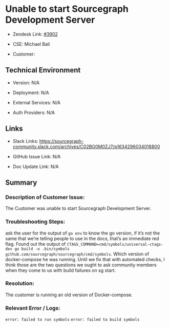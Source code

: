 # Unable to start Sourcegraph Development Server



- Zendesk Link: [#3902](https://sourcegraph.zendesk.com/agent/tickets/3902)

- CSE: Michael Bali

- Customer: <!-- Redact if this contains personally identifying information -->


<!-- Data populated from integration, speak to Ben Gordon or Michael Bali if not working -->

<!-- During Internal team trial, fill missing data manually (we are waiting for all data to sync) -->



## Technical Environment

- Version: ​N/A 

- Deployment: N/A

- External Services: N/A

- Auth Providers: N/A





## Links
<!-- Data for CSE manual entry -->
- Slack Links: https://sourcegraph-community.slack.com/archives/C02BG0M0ZJ7/p1634296034018800

- GitHub Issue Link: N/A

- Doc Update Link: N/A



## Summary
### Description of Customer Issue:  
The Customer was unable to start Sourcegraph Development Server.


### Troubleshooting Steps:  
ask the user for the output of ``go env`` to know the go version, if it’s not the same that we’re telling people to use in the docs, that’s an immediate red flag.
Found out the output of ```CTAGS_COMMAND=cmd/symbols/universal-ctags-dev go build -o .bin/symbols github.com/sourcegraph/sourcegraph/cmd/symbols```. Which version of docker-compose he was running. Until we fix that with automated checks, I think those are the two questions we ought to ask community members when they come to us with build failures on sg start.



### Resolution:  
The customer is running an old version of Docker-compose.


### Relevant Error / Logs:  

<!-- Please redact keys, tokens, and personal identifying information -->

```error: failed to run symbols```
```error: failed to build symbols```




<!-- Once complete, upload a copy to https://github.com/sourcegraph/support-tools-internal/tree/main/resolved-tickets as a .md file -->
<!-- Name the file 3902.md -->
